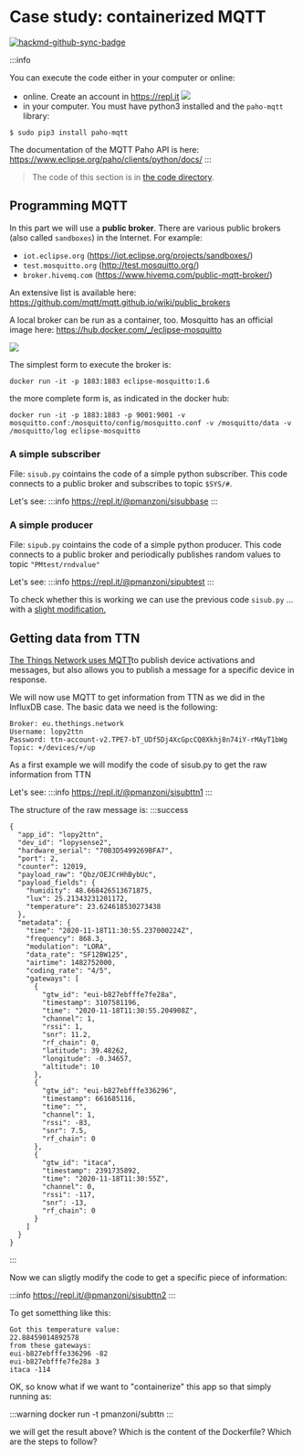 # Case study: containerized MQTT

[![hackmd-github-sync-badge](https://hackmd.io/sLzw_8Q1QFqnoY13kiyAag/badge)](https://hackmd.io/sLzw_8Q1QFqnoY13kiyAag)



:::info

You can execute the code either in your computer or online:
* online. Create an account in https://repl.it
        ![](https://i.imgur.com/oW5EJIc.png)
* in your computer. You must have python3 installed and the `paho-mqtt` library:

```
$ sudo pip3 install paho-mqtt
```



The documentation of the MQTT Paho API is here: https://www.eclipse.org/paho/clients/python/docs/ 
:::

> The code of this section is in [the code directory](https://github.com/pmanzoni/phdunimed/tree/main/code/flask-master). 

## Programming MQTT

In this part we will use a **public broker**. There are various public brokers (also called `sandboxes`) in the Internet. For example:
* `iot.eclipse.org` (https://iot.eclipse.org/projects/sandboxes/)
* `test.mosquitto.org` (http://test.mosquitto.org/)
* `broker.hivemq.com` (https://www.hivemq.com/public-mqtt-broker/)


An extensive list is available here:  https://github.com/mqtt/mqtt.github.io/wiki/public_brokers


A local broker can be run as a container, too. Mosquitto has an official image here:
https://hub.docker.com/_/eclipse-mosquitto

![](https://i.imgur.com/WgKPEna.png)

The simplest form to execute the broker is: 
```
docker run -it -p 1883:1883 eclipse-mosquitto:1.6
```

the more complete form is, as indicated in the docker hub:
```
docker run -it -p 1883:1883 -p 9001:9001 -v mosquitto.conf:/mosquitto/config/mosquitto.conf -v /mosquitto/data -v /mosquitto/log eclipse-mosquitto
```


### A simple subscriber

File: `sisub.py` cointains the code of a simple python subscriber. This code connects to a public broker and subscribes to topic `$SYS/#`.

Let's see:
:::info
https://repl.it/@pmanzoni/sisubbase
:::

### A simple producer

File: `sipub.py` cointains the code of a simple python producer. This code connects to a public broker and periodically publishes random values to topic `"PMtest/rndvalue"`

Let's see:
:::info
https://repl.it/@pmanzoni/sipubtest
:::

To check whether this is working we can use the previous code `sisub.py` ... with a [slight modification.](https://repl.it/@pmanzoni/sisubforsipub#main.py)




## Getting data from TTN

[The Things Network uses MQTT](https://www.thethingsnetwork.org/docs/applications/mqtt/index.html)to publish device activations and messages, but also allows you to publish a message for a specific device in response.

We will now use MQTT to get information from TTN as we did in the InfluxDB case. The basic data we need is the following:

``` 
Broker: eu.thethings.network
Username: lopy2ttn
Password: ttn-account-v2.TPE7-bT_UDf5Dj4XcGpcCQ0Xkhj8n74iY-rMAyT1bWg
Topic: +/devices/+/up
``` 

As a first example we will modify the code of sisub.py to get the raw information from TTN

Let's see:
:::info
https://repl.it/@pmanzoni/sisubttn1
:::

The structure of the raw message is: 
:::success
```
{
  "app_id": "lopy2ttn",
  "dev_id": "lopysense2",
  "hardware_serial": "70B3D5499269BFA7",
  "port": 2,
  "counter": 12019,
  "payload_raw": "Qbz/OEJCrHhBybUc",
  "payload_fields": {
    "humidity": 48.668426513671875,
    "lux": 25.21343231201172,
    "temperature": 23.624618530273438
  },
  "metadata": {
    "time": "2020-11-18T11:30:55.237000224Z",
    "frequency": 868.3,
    "modulation": "LORA",
    "data_rate": "SF12BW125",
    "airtime": 1482752000,
    "coding_rate": "4/5",
    "gateways": [
      {
        "gtw_id": "eui-b827ebfffe7fe28a",
        "timestamp": 3107581196,
        "time": "2020-11-18T11:30:55.204908Z",
        "channel": 1,
        "rssi": 1,
        "snr": 11.2,
        "rf_chain": 0,
        "latitude": 39.48262,
        "longitude": -0.34657,
        "altitude": 10
      },
      {
        "gtw_id": "eui-b827ebfffe336296",
        "timestamp": 661685116,
        "time": "",
        "channel": 1,
        "rssi": -83,
        "snr": 7.5,
        "rf_chain": 0
      },
      {
        "gtw_id": "itaca",
        "timestamp": 2391735892,
        "time": "2020-11-18T11:30:55Z",
        "channel": 0,
        "rssi": -117,
        "snr": -13,
        "rf_chain": 0
      }
    ]
  }
}
```
:::

Now we can sligtly modify the code to get a specific piece of information:

:::info
https://repl.it/@pmanzoni/sisubttn2
:::

To get sometthing like this:
```
Got this temperature value:
22.88459014892578
from these gateways:
eui-b827ebfffe336296 -82
eui-b827ebfffe7fe28a 3
itaca -114
```

OK, so know what if we want to "containerize" this app so that simply running as: 

:::warning
docker run -t pmanzoni/subttn
:::

we will get the result above? 
Which is the content of the Dockerfile?
Which are the steps to follow?

